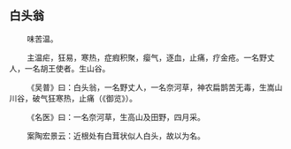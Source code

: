 ## 白头翁
<p>&emsp;&emsp;
味苦温。
</p>
<p>&emsp;&emsp;
主温疟，狂易，寒热，症瘕积聚，瘿气，逐血，止痛，疗金疮。一名野丈人，一名胡王使者。生山谷。
</p>
<p>&emsp;&emsp;
《吴普》曰：白头翁，一名野丈人，一名奈河草，神农扁鹊苦无毒，生嵩山川谷，破气狂寒热，止痛（《御览》）。
</p>
<p>&emsp;&emsp;
《名医》曰：一名奈河草，生高山及田野，四月采。
</p>
<p>&emsp;&emsp;
案陶宏景云：近根处有白茸状似人白头，故以为名。
</p>








